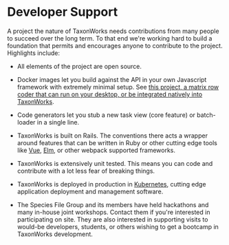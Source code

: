 
# Developer Support

A project the nature of TaxonWorks needs contributions from many people to succeed over the long term. To that end we're working hard to build a foundation that permits and encourages anyone to contribute to the project.  Highlights include:

* All elements of the project are open source.

* Docker images let you build against the API in your own Javascript framework with extremely minimal setup. See [this project, a matrix row coder that can run on your desktop, or be integrated natively into TaxonWorks](https://github.com/SpeciesFileGroup/matrix_row_coder).
 
* Code generators let you stub a new task view (core feature) or batch-loader in a single line.  
  
* TaxonWorks is built on Rails. The conventions there acts a wrapper around features that can be written in Ruby or other cutting edge tools like [Vue](https://vuejs.org/), [Elm](), or other webpack supported frameworks.

* TaxonWorks is extensively unit tested.  This means you can code and contribute with a lot less fear of breaking things.

* TaxonWorks is deployed in production in [Kubernetes](https://kubernetes.io/), cutting edge application deployment and management software.
 
* The Species File Group and its members have held hackathons and many in-house joint workshops. Contact them if you're interested in participating on site.  They are also interested in supporting visits to would-be developers, students, or others wishing to get a bootcamp in TaxonWorks development.
